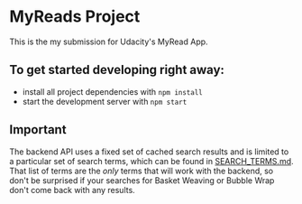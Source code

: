 # MyReads Project

This is the my submission for Udacity's MyRead App.

 

## To get started developing right away:

* install all project dependencies with `npm install`
* start the development server with `npm start`



## Important
The backend API uses a fixed set of cached search results and is limited to a particular set of search terms, which can be found in [SEARCH_TERMS.md](SEARCH_TERMS.md). 
That list of terms are the _only_ terms that will work with the backend, so don't be surprised if your searches for Basket Weaving or Bubble Wrap don't come back with any results.

